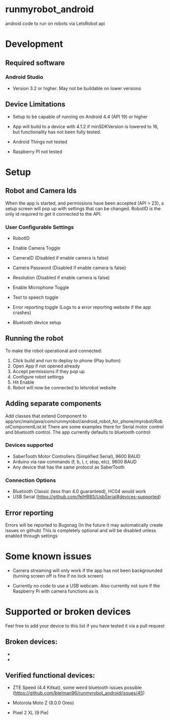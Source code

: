 # runmyrobot_android
android code to run on robots via LetsRobot api

# Development

## Required software

### Android Studio

- Version 3.2 or higher. May not be buildable on lower versions

## Device Limitations

- Setup to be capable of running on Android 4.4 (API 19) or higher

- App will build to a device with 4.1.2 if minSDKVersion is lowered to 16, but functionality has not been fully tested.

- Android Things not tested

- Raspberry PI not tested

# Setup

## Robot and Camera Ids

When the app is started, and permissions have been accepted (API > 23), a setup screen will pop up
with settings that can be changed. RobotID is the only id required to get it connected to the API.

### User Configurable Settings

- RobotID

- Enable Camera Toggle

- CameraID (Disabled if enable camera is false)

- Camera Password (Disabled if enable camera is false)

- Resolution (Disabled if enable camera is false)

- Enable Microphone Toggle

- Text to speech toggle

- Error reporting toggle (Logs to a error reporting website if the app crashes)

- Bluetooth device setup

## Running the robot

To make the robot operational and connected:
 1. Click build and run to deploy to phone (Play button)
 2. Open App if not opened already
 3. Accept permissions if they pop up
 4. Configure robot settings
 5. Hit Enable
 6. Robot will now be connected to letsrobot website

## Adding separate components

Add classes that extend Component to app/src/main/java/com/runmyrobot/android_robot_for_phone/myrobot/RobotComponentList.kt
There are some examples there for Serial motor control and bluetooth control. The app currently defaults
to bluetooth control

### Devices supported
 
 - SaberTooth Motor Controllers (Simplified Serial), 9600 BAUD
 - Arduino via raw commands (f, b, l, r, stop, etc), 9600 BAUD
 - Any device that has the same protocol as SaberTooth
 
### Connection Options

 - Bluetooth Classic (less than 4.0 guaranteed), HC04 would work
 - USB Serial (https://github.com/felHR85/UsbSerial#devices-supported)

## Error reporting

Errors will be reported to Bugsnag (In the future it may automatically create issues on github)
This is completely optional and will be disabled unless enabled through settings

# Some known issues

- Camera streaming will only work if the app has not been backgrounded (turning screen off is fine if no lock screen)

- Currently no code to use a USB webcam. Also currently not sure if the Raspberry Pi with camera functions as is

# Supported or broken devices

Feel free to add your device to this list if you have tested it via a pull request

## Broken devices:

-
-

## Verified functional devices:

- ZTE Speed (4.4 Kitkat), some weird bluetooth issues possible (https://github.com/btelman96/runmyrobot_android/issues/45)

- Motorola Moto Z (8.0.0 Oreo)

- Pixel 2 XL (9 Pie)





